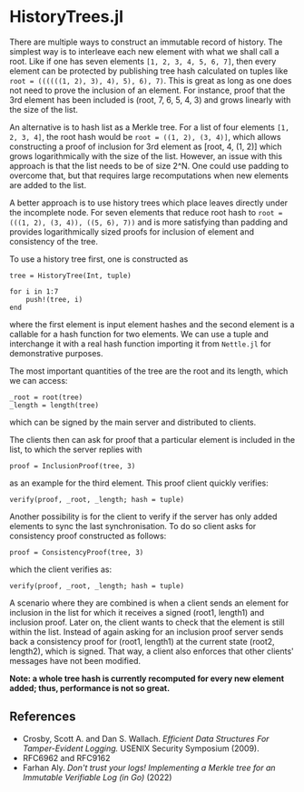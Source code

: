 # HistoryTrees.jl

There are multiple ways to construct an immutable record of history. The simplest way is to interleave each new element with what we shall call a root. Like if one has seven elements `[1, 2, 3, 4, 5, 6, 7]`, then every element can be protected by publishing tree hash calculated on tuples like `root = ((((((1, 2), 3), 4), 5), 6), 7)`. This is great as long as one does not need to prove the inclusion of an element. For instance, proof that the 3rd element has been included is (root, 7, 6, 5, 4, 3) and grows linearly with the size of the list. 

An alternative is to hash list as a Merkle tree. For a list of four elements `[1, 2, 3, 4]`, the root hash would be `root = ((1, 2), (3, 4)]`, which allows constructing a proof of inclusion for 3rd element as [root, 4, (1, 2)] which grows logarithmically with the size of the list. However, an issue with this approach is that the list needs to be of size 2^N. One could use padding to overcome that, but that requires large recomputations when new elements are added to the list. 

A better approach is to use history trees which place leaves directly under the incomplete node. For seven elements that reduce root hash to `root = (((1, 2), (3, 4)), ((5, 6), 7))` and is more satisfying than padding and provides logarithmically sized proofs for inclusion of element and consistency of the tree. 

To use a history tree first, one is constructed as
```
tree = HistoryTree(Int, tuple)

for i in 1:7
    push!(tree, i)
end
```
where the first element is input element hashes and the second element is a callable for a hash function for two elements. We can use a tuple and interchange it with a real hash function importing it from `Nettle.jl` for demonstrative purposes. 

The most important quantities of the tree are the root and its length, which we can access:
```
_root = root(tree)
_length = length(tree)
```
which can be signed by the main server and distributed to clients.

The clients then can ask for proof that a particular element is included in the list, to which the server replies with
```
proof = InclusionProof(tree, 3)
```
as an example for the third element. This proof client quickly verifies:
```
verify(proof, _root, _length; hash = tuple)
```

Another possibility is for the client to verify if the server has only added elements to sync the last synchronisation. To do so client asks for consistency proof constructed as follows:
```
proof = ConsistencyProof(tree, 3)
```
which the client verifies as:
```
verify(proof, _root, _length; hash = tuple)
```

A scenario where they are combined is when a client sends an element for inclusion in the list for which it receives a signed (root1, length1) and inclusion proof. Later on, the client wants to check that the element is still within the list. Instead of again asking for an inclusion proof server sends back a consistency proof for (root1, length1) at the current state (root2, length2), which is signed. That way, a client also enforces that other clients' messages have not been modified. 

**Note: a whole tree hash is currently recomputed for every new element added; thus, performance is not so great.**

## References

- Crosby, Scott A. and Dan S. Wallach. *Efficient Data Structures For Tamper-Evident Logging.* USENIX Security Symposium (2009).
- RFC6962 and RFC9162
- Farhan Aly. *Don't trust your logs! Implementing a Merkle tree for an Immutable Verifiable Log (in Go)* (2022)
